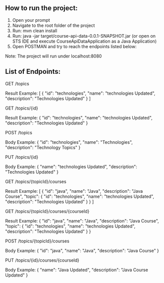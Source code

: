 ## How to run the project:
1. Open your prompt
2. Navigate to the root folder of the project
3. Run: mvn clean install
4. Run: java -jar target/course-api-data-0.0.1-SNAPSHOT.jar (or open on STS IDE and execute CourseApiDataApplication as a Java Application)
5. Open POSTMAN and try to reach the endpoints listed below:

Note: The project will run under localhost:8080

## List of Endpoints:

GET /topics

Result Example: 
[
    {
        "id": "technologies",
        "name": "technologies Updated",
        "description": "Technologies Updated"
    }
]

GET /topics/{id}

Result Example:
{
    "id": "technologies",
    "name": "technologies Updated",
    "description": "Technologies Updated"
}

POST /topics

Body Example: 
{
  "id": "technologies",
  "name": "Technologies",
  "description": "Technology Topics"
}

PUT /topics/{id}

Body Example:
{
  "name": "technologies Updated",
  "description": "Technologies Updated"
}

GET /topics/{topicId}/courses

Result Example:
[
    {
        "id": "java",
        "name": "Java",
        "description": "Java Course",
        "topic": {
            "id": "technologies",
            "name": "technologies Updated",
            "description": "Technologies Updated"
        }
    }
]

GET /topics/{topicId}/courses/{courseId}

Result Example:
{
    "id": "java",
    "name": "Java",
    "description": "Java Course",
    "topic": {
        "id": "technologies",
        "name": "technologies Updated",
        "description": "Technologies Updated"
    }
}

POST /topics/{topicId}/courses

Body Example:
{
  "id": "java",
  "name": "Java",
  "description": "Java Course"
}

PUT /topics/{id}/courses/{courseId}

Body Example:
{
  "name": "Java Updated",
  "description": "Java Course Updated"
}
